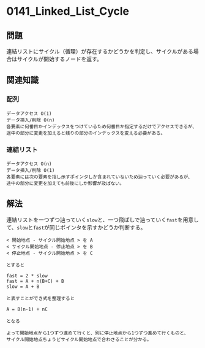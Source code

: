 # 0141_Linked_List_Cycle

## 問題

連結リストにサイクル（循環）が存在するかどうかを判定し、サイクルがある場合はサイクルが開始するノードを返す。

## 関連知識

### 配列
```
データアクセス O(1) 
データ挿入/削除 O(n)
各要素に何番目かインデックスをつけているため何番目か指定するだけでアクセスできるが、
途中の部分に変更を加えると残りの部分のインデックスを変える必要がある。
```

### 連結リスト
```
データアクセス O(n)
データ挿入/削除 O(1)
各要素には次の要素を指し示すポインタしか含まれていないため辿っていく必要があるが、
途中の部分に変更を加えても前後にしか影響が及ばない。
```

## 解法

連結リストを一つずつ辿っていく`slow`と、一つ飛ばしで辿っていく`fast`を用意して、`slow`と`fast`が同じポインタを示すかどうか判断する。

```
< 開始地点 - サイクル開始地点 > を A
< サイクル開始地点 - 停止地点 > を B
< 停止地点 - サイクル開始地点 > を C

とすると

fast = 2 * slow
fast = A + n(B+C) + B
slow = A + B

と表すことができ式を整理すると

A = B(n-1) + nC

となる

よって開始地点から1つずつ進めて行くと、別に停止地点から1つずつ進めて行くものと、
サイクル開始地点ちょうどサイクル開始地点で合わさることが分かる。
```